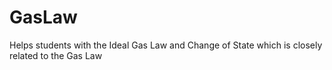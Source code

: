 # GasLaw
Helps students with the Ideal Gas Law and Change of State which is closely related to the Gas Law
